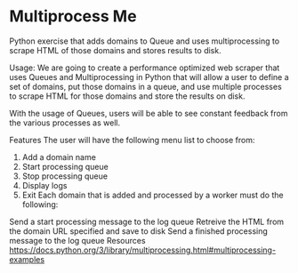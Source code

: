 # Multiprocess Me

Python exercise that adds domains to Queue and uses multiprocessing to scrape HTML of those domains and stores results to disk.

Usage: We are going to create a performance optimized web scraper that uses Queues and Multiprocessing in Python that will allow a user to define a set of domains, put those domains in a queue, and use multiple processes to scrape HTML for those domains and store the results on disk.

With the usage of Queues, users will be able to see constant feedback from the various processes as well.

Features
The user will have the following menu list to choose from:

1. Add a domain name
2. Start processing queue
3. Stop processing queue
4. Display logs 
5. Exit
Each domain that is added and processed by a worker must do the following:

Send a start processing message to the log queue
Retreive the HTML from the domain URL specified and save to disk
Send a finished processing message to the log queue
Resources
https://docs.python.org/3/library/multiprocessing.html#multiprocessing-examples
